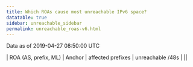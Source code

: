 ```yaml
---
title: Which ROAs cause most unreachable IPv6 space?
datatable: true
sidebar: unreachable_sidebar
permalink: unreachable_roas-v6.html
---
```


Data as of 2019-04-27 08:50:00 UTC


<div class="datatable-begin"></div>

| ROA (AS, prefix, ML)   | Anchor   | affected prefixes   | unreachable /48s   |
||

<div class="datatable-end"></div>